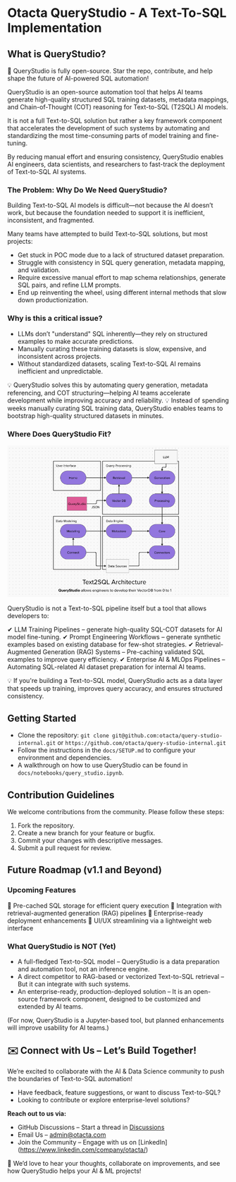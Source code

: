 
# Otacta QueryStudio - A Text-To-SQL Implementation

## What is QueryStudio?

🚀 QueryStudio is fully open-source. Star the repo, contribute, and help shape the future of AI-powered SQL automation!

QueryStudio is an open-source automation tool that helps AI teams generate high-quality structured SQL training datasets, metadata mappings, and Chain-of-Thought (COT) reasoning for Text-to-SQL (T2SQL) AI models.

It is not a full Text-to-SQL solution but rather a key framework component that accelerates the development of such systems by automating and standardizing the most time-consuming parts of model training and fine-tuning.

By reducing manual effort and ensuring consistency, QueryStudio enables AI engineers, data scientists, and researchers to fast-track the deployment of Text-to-SQL AI systems.

### The Problem: Why Do We Need QueryStudio?

Building Text-to-SQL AI models is difficult—not because the AI doesn’t work, but because the foundation needed to support it is inefficient, inconsistent, and fragmented.

Many teams have attempted to build Text-to-SQL solutions, but most projects:
- Get stuck in POC mode due to a lack of structured dataset preparation.
- Struggle with consistency in SQL query generation, metadata mapping, and validation.
- Require excessive manual effort to map schema relationships, generate SQL pairs, and refine LLM prompts.
- End up reinventing the wheel, using different internal methods that slow down productionization.

### Why is this a critical issue?

- LLMs don’t "understand" SQL inherently—they rely on structured examples to make accurate predictions.
- Manually curating these training datasets is slow, expensive, and inconsistent across projects.
- Without standardized datasets, scaling Text-to-SQL AI remains inefficient and unpredictable.

💡 QueryStudio solves this by automating query generation, metadata referencing, and COT structuring—helping AI teams accelerate development while improving accuracy and reliability.
💡 Instead of spending weeks manually curating SQL training data, QueryStudio enables teams to bootstrap high-quality structured datasets in minutes.

### Where Does QueryStudio Fit?
![QueryStudio Diagram](diagram1.png)

QueryStudio is not a Text-to-SQL pipeline itself but a tool that allows developers to:

✔ LLM Training Pipelines – generate high-quality SQL-COT datasets for AI model fine-tuning.
✔ Prompt Engineering Workflows – generate synthetic examples based on existing database for few-shot strategies.
✔ Retrieval-Augmented Generation (RAG) Systems – Pre-caching validated SQL examples to improve query efficiency.
✔ Enterprise AI & MLOps Pipelines – Automating SQL-related AI dataset preparation for internal AI teams.

💡 If you're building a Text-to-SQL model, QueryStudio acts as a data layer that speeds up training, improves query accuracy, and ensures structured consistency.

## Getting Started
- Clone the repository: `git clone git@github.com:otacta/query-studio-internal.git` or `https://github.com/otacta/query-studio-internal.git`
- Follow the instructions in the `docs/SETUP.md` to configure your environment and dependencies.
- A walkthrough on how to use QueryStudio can be found in `docs/notebooks/query_studio.ipynb`.

## Contribution Guidelines
We welcome contributions from the community. Please follow these steps:
1. Fork the repository.
2. Create a new branch for your feature or bugfix.
3. Commit your changes with descriptive messages.
4. Submit a pull request for review.

## Future Roadmap (v1.1 and Beyond)

### Upcoming Features
🚀 Pre-cached SQL storage for efficient query execution
🚀 Integration with retrieval-augmented generation (RAG) pipelines
🚀 Enterprise-ready deployment enhancements
🚀 UI/UX streamlining via a lightweight web interface

### What QueryStudio is NOT (Yet)
- A full-fledged Text-to-SQL model – QueryStudio is a data preparation and automation tool, not an inference engine.
- A direct competitor to RAG-based or vectorized Text-to-SQL retrieval – But it can integrate with such systems.
- An enterprise-ready, production-deployed solution – It is an open-source framework component, designed to be customized and extended by AI teams.

(For now, QueryStudio is a Jupyter-based tool, but planned enhancements will improve usability for AI teams.)

## ✉️ Connect with Us – Let’s Build Together!
We’re excited to collaborate with the AI & Data Science community to push the boundaries of Text-to-SQL automation!

- Have feedback, feature suggestions, or want to discuss Text-to-SQL?
- Looking to contribute or explore enterprise-level solutions?

**Reach out to us via:**
- GitHub Discussions – Start a thread in [Discussions](https://github.com/otacta/query-studio/issues) 
- Email Us – admin@otacta.com
- Join the Community – Engage with us on [LinkedIn] (https://www.linkedin.com/company/otacta/)

🚀 We’d love to hear your thoughts, collaborate on improvements, and see how QueryStudio helps your AI & ML projects!
